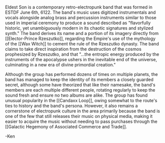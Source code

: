 Eldest Son is a contemporary retro-electropunk band that was formed in ESTDF June 6th, 6122. The band's music uses digitized instrumentals and vocals alongside analog brass and percussion instruments similar to those used in imperial ceremony to produce a sound described as "flavorfully historic, yet unambiguously modern in its chaotic signatures and stylized synth." The band derives its name and a portion of its imagery directly from [[Elector-Prince Rzeszutko]], regarding the Empire's use of the mythology of the [[Wax Witch]] to cement the rule of the Rzeszutko dynasty. The band claims to take direct inspiration from the destruction of the cosmos prophesized by Rzeszutko, and that "...the entropic energy produced by the instruments of the apocalypse ushers in the inevitable end of the universe, culminating in a new era of divine primordial creation."

Although the group has performed dozens of times on multiple planets, the band has managed to keep the identity of its members a closely guarded secret, although some have theorized that like their namesake, the band's members are each multiple different people, rotating regularly to keep the sound fresh and ensure no two albums are alike. The group has found unusual popularity in the [[Candaxx Loop]], owing somewhat to the route's ties to history and the band's persona. However, it also remains a cornerstone of electropunk culture in the area primarily because the band is one of the few that still releases their music on physical media, making it easier to acquire the music without needing to pass purchases through the [[Galactic Hegemony of Associated Commerce and Trade]].

-Ken